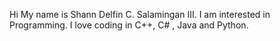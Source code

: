 Hi My name is Shann Delfin C. Salamingan III. I am interested in Programming. I love coding in C++, C# , Java and Python.
